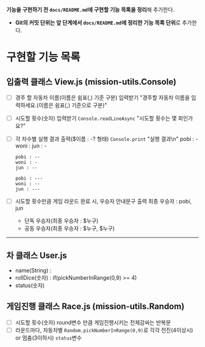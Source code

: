 **기능을 구현하기 전 `docs/README.md`에 구현할 기능 목록을 정리**해 추가한다.

- **Git의 커밋 단위는 앞 단계에서 `docs/README.md`에 정리한 기능 목록 단위**로 추가한다.

# 구현할 기능 목록

## 입출력 클래스 View.js (mission-utils.Console)

- [ ] 경주 할 자동차 이름(이름은 쉼표(,) 기준 구분) 입력받기
      "경주할 자동차 이름을 입력하세요.(이름은 쉼표(,) 기준으로 구분)"
- [ ] 시도할 횟수(숫자) 입력받기 `Console.readLineAsync`
      "시도할 횟수는 몇 회인가요?"
- [ ] 각 차수별 실행 결과 출력($이름 : -? 형태) `Console.print`
      "실행 결과\n"
      pobi : -
      woni :
      jun : -

      pobi : --
      woni : -
      jun : --

      pobi : ---
      woni : --
      jun : ---

- [ ] 시도할 횟수만큼 게임 라운드 완료 시, 우승자 안내문구 출력
      최종 우승자 : pobi, jun
  - 단독 우승자(최종 우승자 : $누구)
  - 공동 우승자(최종 우승자 : $누구, $누구)

---

## 차 클래스 User.js

- name(String) :
- rollDice(숫자) : if(pickNumberInRange(0,9) >= 4)
- status(숫자)

## 게임진행 클래스 Race.js (mission-utils.Random)

- [ ] 시도할 횟수(숫자) round변수 만큼 게임진행시키는 전체감싸는 반복문
- [ ] 라운드마다, 자동차별 `Random.pickNumberInRange(0,9)`로 각각 전진(4이상시) or 멈춤(3이하시) `status`변수
